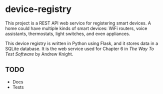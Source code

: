 # device-registry

This project is a REST API web service for registering smart devices.
A home could have multiple kinds of smart devices:
WiFi routers, voice assistants, thermostats, light switches, and even appliances.

This device registry is written in Python using Flask, and it stores data in a SQLite database.
It is the web service used for Chapter 6 in *The Way To Test Software* by Andrew Knight.


## TODO

* Docs
* Tests

